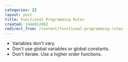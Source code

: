 ```yaml
---
categories: []
layout: post
title: Functional Programming Rules
created: 1446912002
redirect_from: /content/functional-programming-rules
---
```

* Variables don't vary.
* Don't use global variables or global constants.
* Don't iterate.  Use a higher order functions.
 
